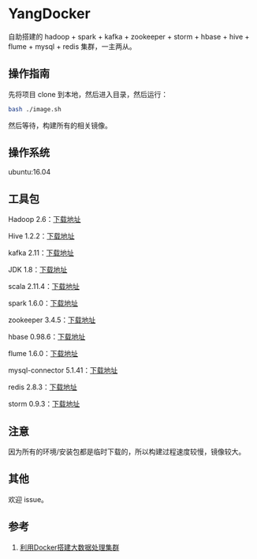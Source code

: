 # YangDocker

自助搭建的 hadoop + spark + kafka + zookeeper + storm + hbase + hive + flume + mysql + redis 集群，一主两从。

## 操作指南

先将项目 clone 到本地，然后进入目录，然后运行：

```bash
bash ./image.sh
```

然后等待，构建所有的相关镜像。

## 操作系统

ubuntu:16.04

## 工具包

Hadoop 2.6：[下载地址](http://archive.apache.org/dist/hadoop/common/hadoop-2.6.0/hadoop-2.6.0.tar.gz)

Hive 1.2.2：[下载地址](http://mirror.bit.edu.cn/apache/hive/hive-1.2.2/apache-hive-1.2.2-bin.tar.gz)

kafka 2.11：[下载地址](http://mirrors.tuna.tsinghua.edu.cn/apache/kafka/0.10.2.1/kafka_2.11-0.10.2.1.tgz)

JDK 1.8：[下载地址](http://download.oracle.com/otn-pub/java/jdk/8u172-b11/a58eab1ec242421181065cdc37240b08/jdk-8u172-linux-x64.tar.gz)

scala 2.11.4：[下载地址](https://downloads.lightbend.com/scala/2.11.4/scala-2.11.4.tgz)

spark 1.6.0：[下载地址](https://archive.apache.org/dist/spark/spark-1.6.0/spark-1.6.0-bin-hadoop2.6.tgz)

zookeeper 3.4.5：[下载地址](http://archive.apache.org/dist/zookeeper/zookeeper-3.4.5/zookeeper-3.4.5.tar.gz)

hbase 0.98.6：[下载地址](http://archive.apache.org/dist/hbase/hbase-0.98.6/hbase-0.98.6-hadoop2-bin.tar.gz)

flume 1.6.0：[下载地址](http://archive.apache.org/dist/flume/1.6.0/apache-flume-1.6.0-bin.tar.gz)

mysql-connector 5.1.41：[下载地址](http://dev.mysql.com/get/Downloads/MySQL-5.1/mysql-5.1.41.tar.gz)

redis 2.8.3：[下载地址](http://download.redis.io/releases/redis-2.8.3.tar.gz)

storm 0.9.3：[下载地址](https://archive.apache.org/dist/storm/apache-storm-0.9.3/apache-storm-0.9.3.tar.gz)

## 注意

因为所有的环境/安装包都是临时下载的，所以构建过程速度较慢，镜像较大。

## 其他

欢迎 issue。

## 参考

1. [利用Docker搭建大数据处理集群](https://blog.csdn.net/iigeoxiaoyang/article/details/53020066)
